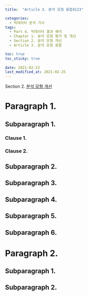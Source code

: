 ```yaml
---
title:  "Article 3. 분석 모형 융합4123"

categories:
  - 빅데이터 분석 기사
tags: 
  - Part 4. 빅데이터 결과 해석
  - Chapter 1. 분석 모형 평가 및 개선
  - Section 2. 분석 모형 개선
  - Article 3. 분석 모형 융합

toc: true
toc_sticky: true
 
date: 2021-02-23
last_modified_at: 2021-02-25
---
```


Section 2. [분석 모형 개선]()

# Paragraph 1. 

## Subparagraph 1. 

### Clause 1. 

### Clause 2. 

## Subparagraph 2. 

## Subparagraph 3. 

## Subparagraph 4. 

## Subparagraph 5. 

## Subparagraph 6. 

# Paragraph 2. 

## Subparagraph 1. 

## Subparagraph 2. 